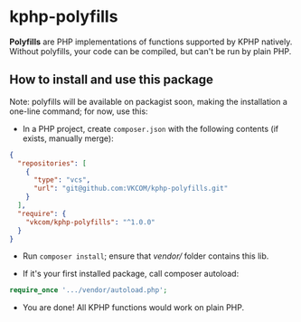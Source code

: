 # kphp-polyfills

**Polyfills** are PHP implementations of functions supported by KPHP natively.  
Without polyfills, your code can be compiled, but can't be run by plain PHP.


## How to install and use this package

Note: polyfills will be available on packagist soon, making the installation a one-line command; for now, use this:

* In a PHP project, create `composer.json` with the following contents (if exists, manually merge):  
```json
{
  "repositories": [
    {
      "type": "vcs",
      "url": "git@github.com:VKCOM/kphp-polyfills.git"
    }
  ],
  "require": {
    "vkcom/kphp-polyfills": "^1.0.0"
  }
}
```

* Run `composer install`; ensure that *vendor/* folder contains this lib.

* If it's your first installed package, call composer autoload:
```php
require_once '.../vendor/autoload.php';
``` 

* You are done! All KPHP functions would work on plain PHP.



